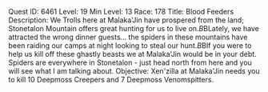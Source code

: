Quest ID: 6461
Level: 19
Min Level: 13
Race: 178
Title: Blood Feeders
Description: We Trolls here at Malaka'Jin have prospered from the land; Stonetalon Mountain offers great hunting for us to live on.$B$BLately, we have attracted the wrong dinner guests... the spiders in these mountains have been raiding our camps at night looking to steal our hunt.$B$BIf you were to help us kill off these ghastly beasts we at Malaka'Jin would be in your debt. Spiders are everywhere in Stonetalon - just head north from here and you will see what I am talking about.
Objective: Xen'zilla at Malaka'Jin needs you to kill 10 Deepmoss Creepers and 7 Deepmoss Venomspitters.

